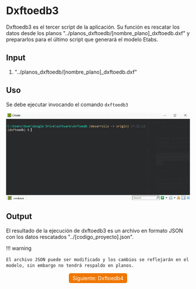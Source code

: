 # Dxftoedb3

Dxftoedb3 es el tercer script de la aplicación. Su función es rescatar los datos desde los planos "../planos_dxftoedb/[nombre_plano]\_dxftoedb.dxf" y prepararlos para el último script que generará el modelo Etabs.

## Input

1. "../planos_dxftoedb/[nombre_plano]\_dxftoedb.dxf"

## Uso

Se debe ejecutar invocando el comando <code>dxftoedb3</code>

<p align="center">
  <img src="../images/dxftoedb3.gif" style="max-width:100%;" alt="dxftoedb3">
</p>

## Output

El resultado de la ejecución de dxftoedb3 es un archivo en formato JSON con los datos rescatados "../[codigo_proyecto].json".

!!! warning

    El archivo JSON puede ser modificado y los cambios se reflejarán en el modelo, sin embargo no tendrá respaldo en planos.

<div style="text-align: center;">
  <a href="../dxftoedb4/" style="display: inline-block; background-color: #EF7701; color: white; padding: 5px 10px; text-decoration: none; border-radius: 5px;">Siguiente: Dxftoedb4</a>
</div>
